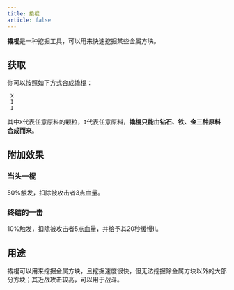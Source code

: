 ```yaml
---
title: 撬棍
article: false
---
```

**撬棍**是一种挖掘工具，可以用来快速挖掘某些金属方块。

## 获取
你可以按照如下方式合成撬棍：

~~~
 X
 I
 I
~~~

其中`X`代表任意原料的颗粒，`I`代表任意原料，**撬棍只能由钻石、铁、金三种原料合成而来**。

## 附加效果
### 当头一棍
50%触发，扣除被攻击者3点血量。

### 终结的一击
10%触发，扣除被攻击者5点血量，并给予其20秒缓慢II。 

## 用途
撬棍可以用来挖掘金属方块，且挖掘速度很快，但无法挖掘除金属方块以外的大部分方块；其近战攻击较高，可以用于战斗。